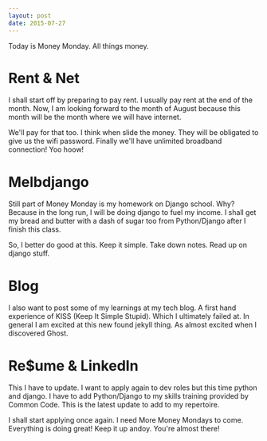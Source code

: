 ```yaml
---
layout: post
date: 2015-07-27
---
```

Today is Money Monday. All things money. 

# Rent & Net
I shall start off by preparing to pay rent. I usually pay rent at the end of the month. Now, I am looking forward to the month of August because this month will be the month where we will have internet.

We'll pay for that too. I think when slide the money. They will be obligated to give us the wifi password. Finally we'll have unlimited broadband connection! Yoo hoow!

# Melbdjango
Still part of Money Monday is my homework on Django school. Why? Because in the long run, I will be doing django to fuel my income. I shall get my bread and butter with a dash of sugar too from Python/Django after I finish this class.

So, I better do good at this. Keep it simple. Take down notes. Read up on django stuff.

# Blog
I also want to post some of my learnings at my tech blog. A first hand experience of KISS (Keep It Simple Stupid). Which I ultimately failed at. In general I am excited at this new found jekyll thing. As almost excited when I discovered Ghost.

# Re$ume & LinkedIn
This I have to update. I want to apply again to dev roles but this time python and django. I have to add Python/Django to my skills training provided by Common Code. This is the latest update to add to my repertoire.

I shall start applying once again. I need More Money Mondays to come. Everything is doing great! Keep it up andoy. You're almost there!